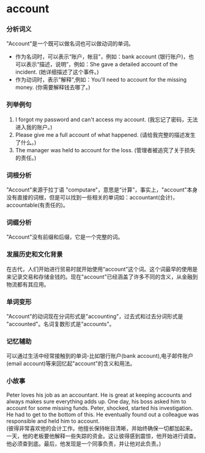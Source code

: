 # account

### 分析词义

  

"Account"是一个既可以做名词也可以做动词的单词。

  

*   作为名词时，可以表示“账户，帐目”，例如：bank account (银行账户)，也可以表示“描述，说明”，例如：She gave a detailed account of the incident. (她详细描述了这个事件。)
*   作为动词时，表示"解释",例如：You'll need to account for the missing money. (你需要解释钱去哪了。)

  

### 列举例句

  

1.  I forgot my password and can't access my account. (我忘记了密码，无法进入我的账户。)
2.  Please give me a full account of what happened. (请给我完整的描述发生了什么。)
3.  The manager was held to account for the loss. (管理者被追究了关于损失的责任。)

  

### 词根分析

  

"Account"来源于拉丁语 "computare"，意思是“计算”，事实上，"account"本身没有直接的词根，但是可以找到一些相关的单词如：accountant(会计)，accountable(有责任的)。

  

### 词缀分析

  

"Account"没有前缀和后缀，它是一个完整的词。

  

### 发展历史和文化背景

  

在古代，人们开始进行贸易时就开始使用“account”这个词。这个词最早的使用是来记录交易和存储金钱的。现在"account"已经涵盖了许多不同的含义，从金融到物流都有其应用。

  

### 单词变形

  

"Account"的动词现在分词形式是"accounting"，过去式和过去分词形式是 "accounted"。名词复数形式是"accounts"。

  

### 记忆辅助

  

可以通过生活中经常接触到的单词-比如银行账户(bank account),电子邮件账户(email account)等来回忆起"account"的含义和用法。

  

### 小故事

  

Peter loves his job as an accountant. He is great at keeping accounts and always makes sure everything adds up. One day, his boss asked him to account for some missing funds. Peter, shocked, started his investigation. He had to get to the bottom of this. He eventually found out a colleague was responsible and held him to account.  
(彼得非常喜欢他的会计工作。他擅长保持帐目清晰，并始终确保一切都加起来。一天，他的老板要他解释一些失踪的资金。这让彼得感到震惊，他开始进行调查。他必须查到底。最后，他发现是一个同事负责，并让他对此负责。)
